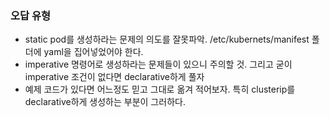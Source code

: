 ### 오답 유형
- static pod를 생성하라는 문제의 의도를 잘못파악. /etc/kubernets/manifest 폴더에 yaml을 집어넣었어야 한다.
- imperative 명령어로 생성하라는 문제들이 있으니 주의할 것. 그리고 굳이 imperative 조건이 없다면 declarative하게 풀자
- 예제 코드가 있다면 어느정도 믿고 그대로 옮겨 적어보자. 특히 clusterip를 declarative하게 생성하는 부분이 그러하다.
